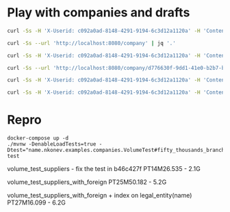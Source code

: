 # Play with companies and drafts
```bash
curl -Ss -H 'X-Userid: c092a0ad-8148-4291-9194-6c3d12a1120a' -H 'Content-Type: application/json' -X POST -d '{"name": "Third company"}' --url 'http://localhost:8080/company' | jq '.'

curl -Ss --url 'http://localhost:8080/company' | jq '.'

curl -Ss -H 'X-Userid: c092a0ad-8148-4291-9194-6c3d12a1120a' -H 'Content-Type: application/json' -X POST --url 'http://localhost:8080/company/d776630f-9dd1-41e0-b2b7-b4077a40cb84/draft' | jq '.'

curl -Ss --url 'http://localhost:8080/company/d776630f-9dd1-41e0-b2b7-b4077a40cb84/drafts' | jq '.'

curl -Ss -H 'X-Userid: c092a0ad-8148-4291-9194-6c3d12a1120a' -H 'Content-Type: application/json' -X PUT -d '{"message": "Patch note", "company": { "name": "Third company patched 100505"}}' --url 'http://localhost:8080/company/d776630f-9dd1-41e0-b2b7-b4077a40cb84/draft/88b03065-71cd-4a6d-b717-78f779402a8b' | jq '.'

curl -Ss -H 'X-Userid: c092a0ad-8148-4291-9194-6c3d12a1120a' -H 'Content-Type: application/json' -X PUT -d '{"message": "Approve note"}' --url 'http://localhost:8080/company/d776630f-9dd1-41e0-b2b7-b4077a40cb84/draft/88b03065-71cd-4a6d-b717-78f779402a8b/approve' | jq '.'

```

# Repro
```
docker-compose up -d
./mvnw -DenableLoadTests=true -Dtest="name.nkonev.examples.companies.VolumeTest#fifty_thousands_branches" test
```


volume_test_suppliers - fix the test in b46c427f
PT14M26.535 - 2.1G

volume_test_suppliers_with_foreign
PT25M50.182 - 5.2G

volume_test_suppliers_with_foreign + index on legal_entity(name)
PT27M16.099 - 6.2G
